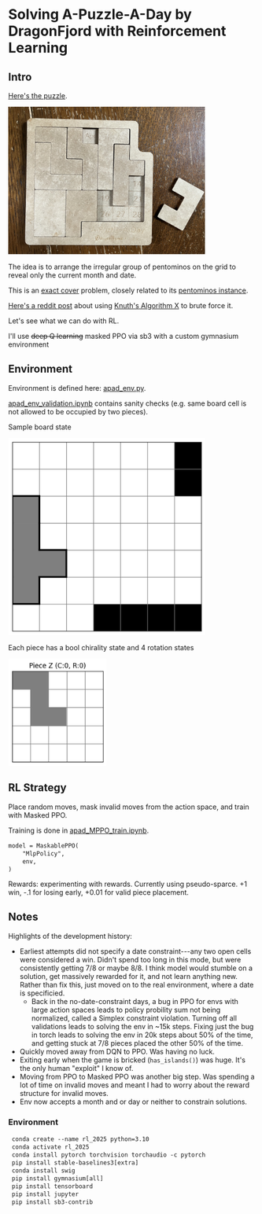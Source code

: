 # Solving A-Puzzle-A-Day by DragonFjord with Reinforcement Learning

## Intro

[Here's the puzzle](https://www.dragonfjord.com/product/a-puzzle-a-day/).

<img src="puzzle.jpg" alt="My puzzle, ready for an April 14th solution" width="400"/>

The idea is to arrange the irregular group of pentominos on the grid to reveal only the current month and date.

This is an [exact cover](https://en.wikipedia.org/wiki/Exact_cover) problem, closely related to its [pentominos instance](https://en.wikipedia.org/wiki/Exact_cover#Pentomino_tiling).

[Here's a reddit post](https://www.reddit.com/r/puzzles/comments/t9uejy/analysis_of_a_puzzle_a_day/) about using [Knuth's Algorithm X](https://en.wikipedia.org/wiki/Knuth%27s_Algorithm_X) to brute force it.

Let's see what we can do with RL.

I'll use ~~deep Q learning~~ masked PPO via sb3 with a custom gymnasium environment

## Environment

Environment is defined here: [apad_env.py](apad_env.py).

[apad_env_validation.ipynb](apad_env_validation.ipynb) contains sanity checks (e.g. same board cell is not allowed to be occupied by two pieces).

Sample board state

<img src="board_state.png" alt="" width="400"/>

Each piece has a bool chirality state and 4 rotation states

<img src="single_piece.png" alt="" width="200"/>

## RL Strategy

Place random moves, mask invalid moves from the action space, and train with Masked PPO.

Training is done in [apad_MPPO_train.ipynb](apad_MPPO_train.ipynb).

```
model = MaskablePPO(
    "MlpPolicy",
    env,
)
```

Rewards: experimenting with rewards. Currently using pseudo-sparce. +1 win, -.1 for losing early, +0.01 for valid piece placement.

## Notes

Highlights of the development history:
- Earliest attempts did not specify a date constraint---any two open cells were considered a win. Didn't spend too long in this mode, but were consistently getting 7/8 or maybe 8/8. I think model would stumble on a solution, get massively rewarded for it, and not learn anything new. Rather than fix this, just moved on to the real environment, where a date is specificied.
    - Back in the no-date-constraint days, a bug in PPO for envs with large action spaces leads to policy probility sum not being normalized, called a Simplex constraint violation. Turning off all validations leads to solving the env in ~15k steps. Fixing just the bug in torch leads to solving the env in 20k steps about 50% of the time, and getting stuck at 7/8 pieces placed the other 50% of the time.
- Quickly moved away from DQN to PPO. Was having no luck.
- Exiting early when the game is bricked (`has_islands()`) was huge. It's the only human "exploit" I know of.
- Moving from PPO to Masked PPO was another big step. Was spending a lot of time on invalid moves and meant I had to worry about the reward structure for invalid moves.
- Env now accepts a month and or day or neither to constrain solutions.

### Environment

```
 conda create --name rl_2025 python=3.10
 conda activate rl_2025
 conda install pytorch torchvision torchaudio -c pytorch
 pip install stable-baselines3[extra]
 conda install swig
 pip install gymnasium[all]
 pip install tensorboard
 pip install jupyter
 pip install sb3-contrib
```
